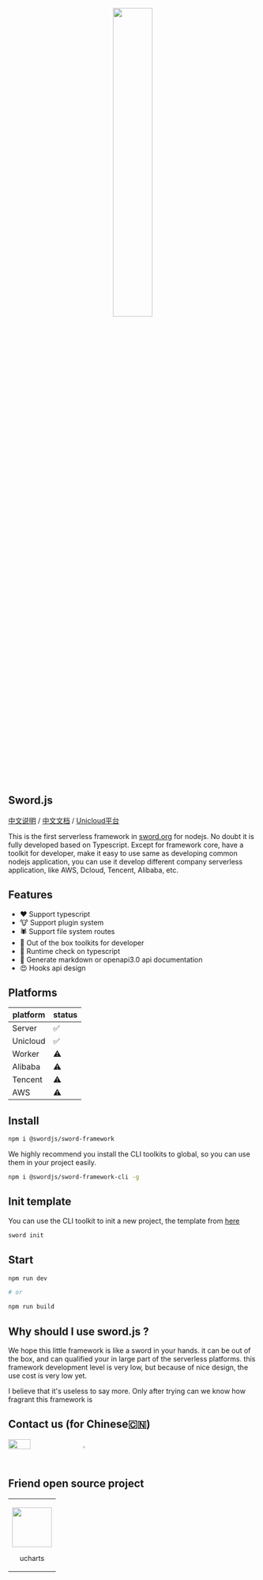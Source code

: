 <p align="center">
<img width="40%" src="https://static.yinzhuoei.com/typecho/2022/02/17/048881447338917/WX20220217-212200-removebg-preview.png"/>
</p>


## Sword.js

[中文说明](https://github.com/swordjs/sword-framework/tree/master/docs/README-CN.md) / [中文文档](https://www.yuque.com/mlgrgm/lrf0ra/af4ngt) / [Unicloud平台](https://github.com/swordjs/sword-framework/tree/master/docs/READEME-DCLOUD-CN.md)


This is the first serverless framework in [sword.org](https://github.com/swordjs) for nodejs. No doubt it is fully developed based on Typescript. Except for framework core, have a toolkit for developer, make it easy to use same as developing common nodejs application, you can use it develop different company serverless application, like AWS, Dcloud, Tencent, Alibaba, etc.

## Features

- ❤️ Support typescript
- 🐮 Support plugin system
- 🕷️ Support file system routes
- 🥷 Out of the box toolkits for developer
- 📖 Runtime check on typescript
- 📃 Generate markdown or openapi3.0 api documentation
- 😍 Hooks api design

## Platforms

| platform     | status |
| -------- | ---- |
| Server   | ✅   |
| Unicloud |  ✅ |
| Worker    | ⚠️   |
| Alibaba   | ⚠️   |
| Tencent   | ⚠️   |
| AWS      | ⚠️   |

## Install

```bash
npm i @swordjs/sword-framework
```
We highly recommend you install the CLI toolkits to global, so you can use them in your project easily.

```bash
npm i @swordjs/sword-framework-cli -g
```
## Init template

You can use the CLI toolkit to init a new project, the template from [here](https://github.com/swordjs/sword-framework/tree/master/example)

```bash
sword init
```


## Start

```bash
npm run dev

# or

npm run build
```

## Why should I use sword.js ?

We hope this little framework is like a sword in your hands. it can be out of the box, and can qualified your in large part of the serverless platforms. this framework development level is very low, but because of nice design, the use cost is very low yet.

I believe that it's useless to say more. Only after trying can we know how fragrant this framework is

## Contact us (for Chinese🇨🇳)

<div style="display: flex;justify-content: flex-start;">

<img width="30%" src="https://vkceyugu.cdn.bspapp.com/VKCEYUGU-c7e81452-9d28-4486-bedc-5dbf7c8386a5/6f5b6587-8efe-400f-8fcb-f277892a9854.png" />

<img width="32%" src="https://vkceyugu.cdn.bspapp.com/VKCEYUGU-c7e81452-9d28-4486-bedc-5dbf7c8386a5/309debe7-7f2a-47ae-a415-875e5b1f4922.jpg"></img>

</div>

## Friend open source project

<table><tbody>
      <tr><td style="text-align: center;"><a target="_blank" href="https://ext.dcloud.net.cn/plugin?id=271"><img width="80px" style="margin-top: 15px;" src="https://vkceyugu.cdn.bspapp.com/VKCEYUGU-c7e81452-9d28-4486-bedc-5dbf7c8386a5/7ede4b51-1574-49b9-a84d-0ad8b8bf65a8.jpeg"></a>
      <p style="font-size: 14px;">ucharts</p>
      </td>
</tr></tbody>
</table>
